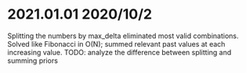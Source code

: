 # 2021.01.01 2020/10/2
Splitting the numbers by max_delta eliminated most valid combinations.
Solved like Fibonacci in O(N); summed relevant past values at each increasing value.
TODO: analyze the difference between splitting and summing priors